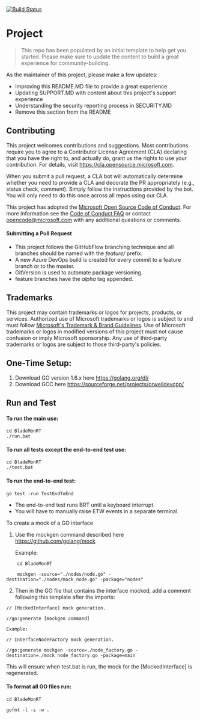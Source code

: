 [![Build Status](https://dev.azure.com/BladeMonRTPipelines/BladeMonRT/_apis/build/status/microsoft.BladeMonRT?branchName=main)](https://dev.azure.com/BladeMonRTPipelines/BladeMonRT/_build/latest?definitionId=1&branchName=main)

# Project

> This repo has been populated by an initial template to help get you started. Please
> make sure to update the content to build a great experience for community-building.

As the maintainer of this project, please make a few updates:

- Improving this README.MD file to provide a great experience
- Updating SUPPORT.MD with content about this project's support experience
- Understanding the security reporting process in SECURITY.MD
- Remove this section from the README

## Contributing

This project welcomes contributions and suggestions.  Most contributions require you to agree to a
Contributor License Agreement (CLA) declaring that you have the right to, and actually do, grant us
the rights to use your contribution. For details, visit https://cla.opensource.microsoft.com.

When you submit a pull request, a CLA bot will automatically determine whether you need to provide
a CLA and decorate the PR appropriately (e.g., status check, comment). Simply follow the instructions
provided by the bot. You will only need to do this once across all repos using our CLA.

This project has adopted the [Microsoft Open Source Code of Conduct](https://opensource.microsoft.com/codeofconduct/).
For more information see the [Code of Conduct FAQ](https://opensource.microsoft.com/codeofconduct/faq/) or
contact [opencode@microsoft.com](mailto:opencode@microsoft.com) with any additional questions or comments.

#### Submitting a Pull Request
- This project follows the GitHubFlow branching technique and all branches should be named with the *feature/* prefix.
- A new Azure DevOps build is created for every commit to a feature branch or to the master. 
- GitVersion is used to automate package versioning.
- feature branches have the *alpha* tag appended.

## Trademarks

This project may contain trademarks or logos for projects, products, or services. Authorized use of Microsoft 
trademarks or logos is subject to and must follow 
[Microsoft's Trademark & Brand Guidelines](https://www.microsoft.com/en-us/legal/intellectualproperty/trademarks/usage/general).
Use of Microsoft trademarks or logos in modified versions of this project must not cause confusion or imply Microsoft sponsorship.
Any use of third-party trademarks or logos are subject to those third-party's policies.

## One-Time Setup:

1. Download GO version 1.6.x here https://golang.org/dl/
1. Download GCC here https://sourceforge.net/projects/orwelldevcpp/

## Run and Test
#### To run the main use:

```
cd BladeMonRT
./run.bat
```

#### To run all tests except the end-to-end test use:

```
cd BladeMonRT
./test.bat
```

#### To run the end-to-end test:

```
go test -run TestEndToEnd
```

* The end-to-end test runs BRT until a keyboard interrupt.
* You will have to manually raise ETW events in a separate terminal.

To create a mock of a GO interface

1. Use the mockgen command described here https://github.com/golang/mock

    Example: 
```
    cd BladeMonRT

    mockgen -source="./nodes/node.go" -destination="./nodes/mock_node.go" -package="nodes"
```

2. Then in the GO file that contains the interface mocked, add a comment following this
template after the imports:

```
// [MockedInterface] mock generation.

//go:generate [mockgen command]

Example:

// InterfaceNodeFactory mock generation.

//go:generate mockgen -source=./node_factory.go -destination=./mock_node_factory.go -package=main
```

This will ensure when test.bat is run, the mock for the [MockedInterface] is regenerated.

#### To format all GO files run:

```
cd BladeMonRT

gofmt -l -s -w .
```